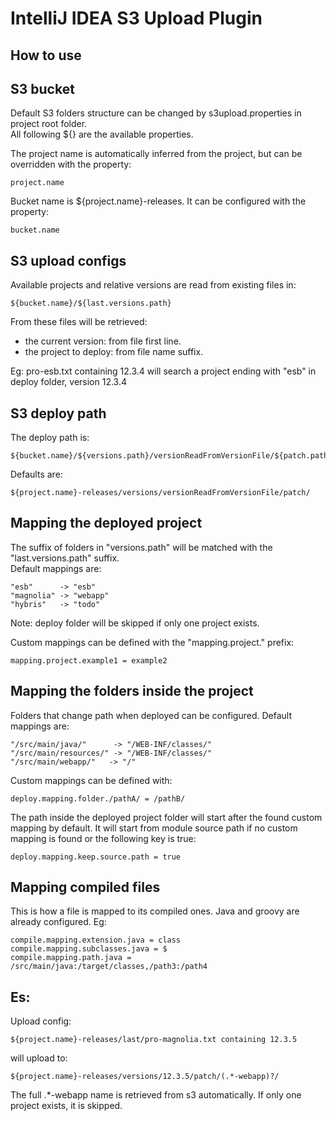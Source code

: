 # IntelliJ IDEA S3 Upload Plugin

## How to use



## S3 bucket
Default S3 folders structure can be changed by s3upload.properties in project root folder.  
All following ${} are the available properties.

The project name is automatically inferred from the project, but can be overridden with the property:
```
project.name
```

Bucket name is ${project.name}-releases. It can be configured with the property:
```
bucket.name
```

## S3 upload configs
Available projects and relative versions are read from existing files in:
```
${bucket.name}/${last.versions.path}
```

From these files will be retrieved:
 - the current version: from file first line.
 - the project to deploy: from file name suffix. 
 
Eg: pro-esb.txt containing 12.3.4 will search a project ending with "esb" in deploy folder, version 12.3.4
 
## S3 deploy path
 
The deploy path is:  
```
${bucket.name}/${versions.path}/versionReadFromVersionFile/${patch.path}/  
```

Defaults are:  
```
${project.name}-releases/versions/versionReadFromVersionFile/patch/  
```

## Mapping the deployed project 

The suffix of folders in "versions.path" will be matched with the "last.versions.path" suffix.  
Default mappings are:
```
"esb"      -> "esb"
"magnolia" -> "webapp"
"hybris"   -> "todo"
 ```
Note: deploy folder will be skipped if only one project exists.

Custom mappings can be defined with the "mapping.project." prefix:
```
mapping.project.example1 = example2
```

## Mapping the folders inside the project 

Folders that change path when deployed can be configured.
Default mappings are:
```
"/src/main/java/"      -> "/WEB-INF/classes/"
"/src/main/resources/" -> "/WEB-INF/classes/"
"/src/main/webapp/"   -> "/"
 ```
 
Custom mappings can be defined with:
```
deploy.mapping.folder./pathA/ = /pathB/
```

The path inside the deployed project folder will start after the found custom mapping by default.
It will start from module source path if no custom mapping is found or the following key is true:
```
deploy.mapping.keep.source.path = true
```


## Mapping compiled files 

This is how a file is mapped to its compiled ones. 
Java and groovy are already configured. Eg:
```
compile.mapping.extension.java = class
compile.mapping.subclasses.java = $
compile.mapping.path.java = /src/main/java:/target/classes,/path3:/path4
 ```
 

## Es:
Upload config:
```
${project.name}-releases/last/pro-magnolia.txt containing 12.3.5 
```
will upload to:
```
${project.name}-releases/versions/12.3.5/patch/(.*-webapp)?/
```
The full .*-webapp name is retrieved from s3 automatically. If only one project exists, it is skipped.



